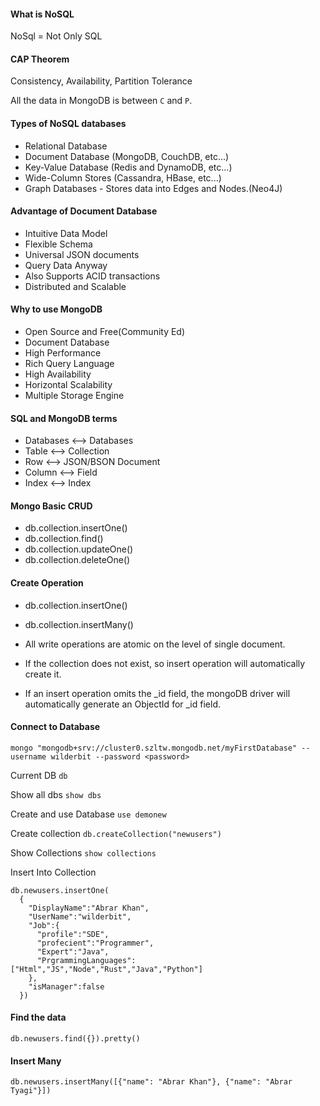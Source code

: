 #### What is NoSQL
NoSql = Not Only SQL


#### CAP Theorem
Consistency, Availability, Partition Tolerance

All the data in MongoDB is between `C` and `P`.

#### Types of NoSQL databases
- Relational Database
- Document Database (MongoDB, CouchDB, etc...)
- Key-Value Database (Redis and DynamoDB, etc...)
- Wide-Column Stores (Cassandra, HBase, etc...)
- Graph Databases - Stores data into Edges and Nodes.(Neo4J)

#### Advantage of Document Database
- Intuitive Data Model 
- Flexible Schema
- Universal JSON documents
- Query Data Anyway
- Also Supports ACID transactions
- Distributed and Scalable

#### Why to use MongoDB
- Open Source and Free(Community Ed)
- Document Database
- High Performance
- Rich Query Language
- High Availability
- Horizontal Scalability
- Multiple Storage Engine

#### SQL and MongoDB terms
- Databases <--> Databases
- Table <--> Collection
- Row <--> JSON/BSON Document
- Column <--> Field
- Index <--> Index


#### Mongo Basic CRUD
- db.collection.insertOne()
- db.collection.find()
- db.collection.updateOne()
- db.collection.deleteOne()

#### Create Operation
- db.collection.insertOne()
- db.collection.insertMany()

- All write operations are atomic on the level of single document.
- If the collection does not exist, so insert operation will automatically create it.
- If an insert operation omits the _id field, the mongoDB driver will automatically 
  generate an ObjectId for _id field.
  
#### Connect to Database

`mongo "mongodb+srv://cluster0.szltw.mongodb.net/myFirstDatabase" --username wilderbit --password <password>`

Current DB  `db` 

Show all dbs `show dbs`

Create and use Database `use demonew`

Create collection `db.createCollection("newusers")`

Show Collections `show collections`

Insert Into Collection

```
db.newusers.insertOne(
  {
    "DisplayName":"Abrar Khan",
    "UserName":"wilderbit",
    "Job":{
      "profile":"SDE",
      "profecient":"Programmer",
      "Expert":"Java",
      "PrgrammingLanguages":["Html","JS","Node","Rust","Java","Python"]
    },
    "isManager":false
  })
```

#### Find the data

```
db.newusers.find({}).pretty()
```

#### Insert Many

```
db.newusers.insertMany([{"name": "Abrar Khan"}, {"name": "Abrar Tyagi"}])
```